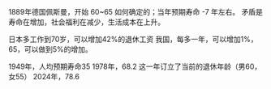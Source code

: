 


1889年德国佩斯曼，开始
60~65 如何确定的；当年预期寿命 -7 年左右。
矛盾是寿命在增加，社会福利在减少，生活成本在上升。

日本多工作到70岁，可以增加42%的退休工资
我国，每多一年，可以增加1%，65，可以做到5%的增加。

1949年，人均预期寿命35
1978年，68.2    这一年订立了当前的退休年龄（男60，女55）
2024年，78.6





























